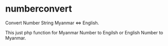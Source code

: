 # numberconvert

Convert Number String Myanmar &lt;=> English.

This just php function for Myanmar Number to Engilsh or English Number to Myanmar.
